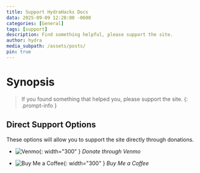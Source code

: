 ```yaml
---
title: Support HydraHacks Docs
data: 2025-09-09 12:28:00 -0600
categories: [General]
tags: [support]
description: Find something helpful, please support the site.
author: hydra
media_subpath: /assets/posts/
pin: true
---
```

# Synopsis
>If you found something that helped you, please support the site.
{: .prompt-info }

## Direct Support Options
These options will allow you to support the site directly through donations.

- ![Venmo](/2025-06-09/venmo.png){: width="300" }
_Donate through Venmo_

- ![Buy Me a Coffee](/2025-06-09/bmc_qr.png){: width="300" }
_Buy Me a Coffee_


